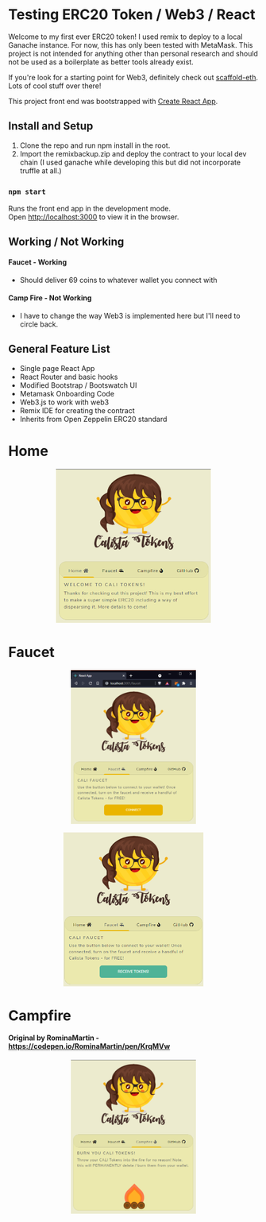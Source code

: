 # Testing ERC20 Token / Web3 / React

Welcome to my first ever ERC20 token! I used remix to deploy to a local Ganache instance. For now, this has only been tested with MetaMask. This project is not intended for anything other than personal research and should not be used as a boilerplate as better tools already exist.

If you're look for a starting point for Web3, definitely check out [scaffold-eth](https://github.com/austintgriffith/scaffold-eth). Lots of cool stuff over there!

This project front end was bootstrapped with [Create React App](https://github.com/facebook/create-react-app).

## Install and Setup

1. Clone the repo and run npm install in the root.
2. Import the remixbackup.zip and deploy the contract to your local dev chain (I used ganache while developing this but did not incorporate truffle at all.)

### `npm start`

Runs the front end app in the development mode.\
Open [http://localhost:3000](http://localhost:3000) to view it in the browser.

## Working / Not Working

#### Faucet - Working

- Should deliver 69 coins to whatever wallet you connect with

#### Camp Fire - Not Working

- I have to change the way Web3 is implemented here but I'll need to circle back.

## General Feature List

- Single page React App
- React Router and basic hooks
- Modified Bootstrap / Bootswatch UI
- Metamask Onboarding Code
- Web3.js to work with web3
- Remix IDE for creating the contract
- Inherits from Open Zeppelin ERC20 standard

# Home

<p align="center">
<img src="https://github.com/Pandaphobic/erc20-token/blob/main/screenshots/Screenshot_1.png" 
  alt="Example View1" 
  height="310">
</p>

# Faucet

<p align="center">
<img src="https://github.com/Pandaphobic/erc20-token/blob/main/screenshots/Screenshot_2.png"  
  alt="Example View2" 
  height="310">
</p>

<p align="center">
<img src="https://github.com/Pandaphobic/erc20-token/blob/main/screenshots/Screenshot_3.png"  
  alt="Example View3" 
  height="310">
</p>

# Campfire

#### Original by RominaMartin - https://codepen.io/RominaMartin/pen/KrqMVw

<p align="center">
<img src="https://github.com/Pandaphobic/erc20-token/blob/main/screenshots/Screenshot_4.png"  
  alt="Example View4" 
  height="310">
</p>
